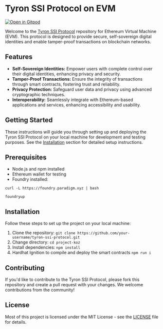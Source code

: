 # Tyron SSI Protocol on EVM

[![Open in Gitpod](https://gitpod.io/button/open-in-gitpod.svg)](https://gitpod.io/#https://github.com/tralkan/project-koz)

Welcome to the [Tyron SSI Protocol](https://ssiprotocol.com) repository for Ethereum Virtual Machine (EVM). This protocol is designed to provide secure, self-sovereign digital identities and enable tamper-proof transactions on blockchain networks.

## Features

- **Self-Sovereign Identities:** Empower users with complete control over their digital identities, enhancing privacy and security.
- **Tamper-Proof Transactions:** Ensure the integrity of transactions through smart contracts, fostering trust and reliability.
- **Privacy Protection:** Safeguard user data and privacy using advanced cryptographic techniques.
- **Interoperability:** Seamlessly integrate with Ethereum-based applications and services, enhancing accessibility and usability.

## Getting Started

These instructions will guide you through setting up and deploying the Tyron SSI Protocol on your local machine for development and testing purposes. See the [Installation](#installation) section for detailed setup instructions.

## Prerequisites

- Node.js and npm installed
- Ethereum wallet for testing
- Foundry installed:

```
curl -L https://foundry.paradigm.xyz | bash

foundryup
```

## Installation

Follow these steps to set up the project on your local machine:

1. Clone the repository: `git clone https://github.com/your-username/tyron-ssi-protocol.git`
2. Change directory: `cd project-koz`
3. Install dependencies: `npm install`
4. Hardhat Ignition to compile and deploy the smart contracts `npm run i`

## Contributing

If you'd like to contribute to the Tyron SSI Protocol, please fork this repository and create a pull request with your changes. We welcome contributions from the community!

## License

Most of this project is licensed under the MIT License - see the [LICENSE](LICENSE) file for details.
